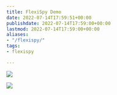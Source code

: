 ```yaml
---
title: FlexiSpy Demo
date: 2022-07-14T17:59:51+00:00
publishdate: 2022-07-14T17:59:00+00:00
lastmod: 2022-07-14T17:59:00+00:00
aliases:
- "/flexispy/"
tags:
- flexispy

---
```

![](/v1657840516/spyera/eraspy_aplikasi_sadap_screenshots2.jpg)

![](/v1657840516/spyera/eraspy_setup_target_info1.jpg)